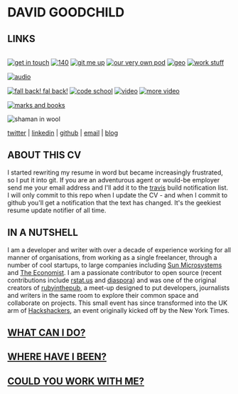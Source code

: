 # DAVID GOODCHILD

## LINKS

<a href="mailto://buddhamagnet@gmail.com"><img src="/images/email.png" alt="get in touch" class="icon" /></a>
  <a href="http://twitter.com/buddhamagnet"><img src="/images/twitter.png" alt="140" class="icon" style="margin-top: 15px;"/></a>
  <a href="http://github.com/buddhamagnet"><img src="/images/github.png" alt="git me up" class="icon" style="margin-top: 15px;"/></a>
  <a href="http://diasporauk.com"><img src="/images/diaspora_d_32.png" alt="our very own pod" class="icon" style="margin-top: 15px;"/></a>
  <a href="https://foursquare.com/user/672637"><img src="/images/foursquare.png" alt="geo" class="icon" style="margin-top: 15px;"/></a>
  <a href="http://uk.linkedin.com/in/dgoodchild"><img src="/images/linkedin.png" alt="work stuff" class="icon" style="margin-top: 15px;"/></a>
  <a href="http://soundcloud.com/buddhamagnet"><img src="/images/soundcloud.png" alt="audio" class="icon" style="margin-top: 15px;"/></a>  
  <a href="http://identi.ca/buddhamagnet"><img src="/images/identi.png" alt="fall back! fal back!" class="icon" style="margin-top: 15px;"/></a>
  <a href="http://stackoverflow.com/users/451914/buddhamagnet"><img src="/images/stackoverflow.png" alt="code school" class="icon" style="margin-top: 15px;"/></a>
  <a href="http://vimeo.com/user334655/videos"><img src="/images/vimeo.png" alt="video" class="icon" style="margin-top: 15px;"/></a>
  <a href="http://youtube.com/buddhamagnet"><img src="/images/youtube.png" alt="more video" class="icon" style="margin-top: 15px;"/></a>
  <a href="http://delicious.com/buddhamagnet"><img src="/images/delicious.png" alt="marks and books" class="icon" style="margin-top: 15px;"/></a>
  </div>
  <img src="/images/shaman.jpg" alt="shaman in wool" class="fr" />

[twitter](http://twitter.com/buddhamagnet) |
[linkedin](http://uk.linkedin.com/in/dgoodchild) |
[github](http://github.com/buddhamagnet) |
[email](mailto://buddhamagnet@gmail.com) |
[blog](http://kaleidopunk.heroku.com)

## ABOUT THIS CV

I started rewriting my resume in word but became increasingly frustrated, so I put it
into git. If you are an adventurous agent or would-be employer send me your email
address and I'll add it to the [travis](http://travis-ci.org) build notification list.
I will only commit to this repo when I update the CV - and when I commit to github
you'll get a notification that the text has changed. It's the geekiest resume update
notifier of all time.

## IN A NUTSHELL

I am a developer and writer with over a decade of experience working for all
manner of organisations, from working as a single freelancer, through a number
of cool startups, to large companies including [Sun Microsystems](http://sun.com)
and [The Economist](http://economist.com). I am a passionate contributor to
open source (recent contributions include [rstat.us](https://github.com/hotsh/rstat.us) and
[diaspora](https://github.com/diaspora/diaspora)) and was one of the original creators
of [rubyinthepub](http://www.joannageary.com/2010/05/13/ruby-in-the-pub-3/), a meet-up
designed to put developers, journalists and writers in the same room to explore their
common space and collaborate on projects. This small event has since transformed into 
the UK arm of [Hackshackers](http://meetuplondon.hackshackers.com/), an event originally
kicked off by the New York Times.

## [WHAT CAN I DO?](https://github.com/buddhamagnet/cv/blob/master/skills.md)

## [WHERE HAVE I BEEN?](https://github.com/buddhamagnet/cv/blob/master/employment.md) 

## [COULD YOU WORK WITH ME?](https://github.com/buddhamagnet/cv/blob/master/me.md)